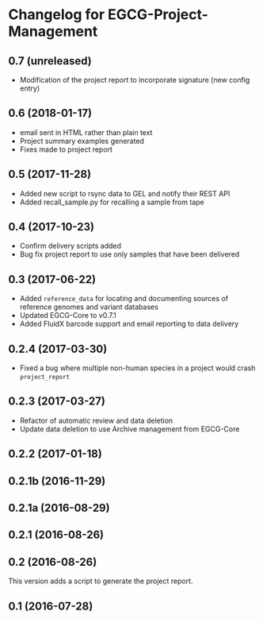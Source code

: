 Changelog for EGCG-Project-Management
=====================================

0.7 (unreleased)
----------------

- Modification of the project report to incorporate signature (new config entry)


0.6 (2018-01-17)
----------------

- email sent in HTML rather than plain text
- Project summary examples generated
- Fixes made to project report


0.5 (2017-11-28)
----------------

- Added new script to rsync data to GEL and notify their REST API
- Added recall_sample.py for recalling a sample from tape

0.4 (2017-10-23)
----------------

- Confirm delivery scripts added
- Bug fix project report to use only samples that have been delivered

0.3 (2017-06-22)
----------------
- Added `reference_data` for locating and documenting sources of reference genomes and variant databases
- Updated EGCG-Core to v0.7.1
- Added FluidX barcode support and email reporting to data delivery

0.2.4 (2017-03-30)
------------------
- Fixed a bug where multiple non-human species in a project would crash `project_report`

0.2.3 (2017-03-27)
------------------
- Refactor of automatic review and data deletion
- Update data deletion to use Archive management from EGCG-Core

0.2.2 (2017-01-18)
------------------

0.2.1b (2016-11-29)
-------------------

0.2.1a (2016-08-29)
-------------------

0.2.1 (2016-08-26)
------------------

0.2 (2016-08-26)
----------------
This version adds a script to generate the project report.

0.1 (2016-07-28)
----------------
